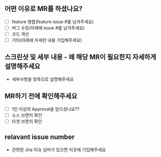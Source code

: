 ## 어떤 이유로 MR를 하셨나요?
- [ ] feature 병합(feature issue #를 남겨주세요)
- [ ] 버그 수정(아래에 issue #를 남겨주세요)
- [ ] 코드 개선
- [ ] 기타(아래에 자세한 내용 기입해주세요)

## 스크린샷 및 세부 내용 - 왜 해당 MR이 필요한지 자세하게 설명해주세요
- 세부사항을 항목으로 설명해주세요

## MR하기 전에 확인해주세요
- [ ] 1인 이상의 Approval을 받으셨나요??
- [ ] 소스 브랜치 확인  
- [ ] 타겟 브랜치 확인  
## relavant issue number
- 관련된 Jira 이슈 넘버가 있으면 이곳에 기입해주세요

